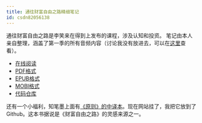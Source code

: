 ```yaml
---
title: 通往财富自由之路精细笔记
id: csdn82056138
---
```


通往财富自由之路是李笑来在得到上发布的课程，涉及认知和投资。
笔记由本人亲自整理，涵盖了第一季的所有音频内容（讨论我没有放进去，可以在[这里](http://caifu.xinshengdaxue.com/)查看）。

*   [在线阅读](https://www.gitbook.com/book/wizardforcel/the-way-to-wealth-freedom-notes/details)
*   [PDF格式](https://www.gitbook.com/download/pdf/book/wizardforcel/the-way-to-wealth-freedom-notes)
*   [EPUB格式](https://www.gitbook.com/download/epub/book/wizardforcel/the-way-to-wealth-freedom-notes)
*   [MOBI格式](https://www.gitbook.com/download/mobi/book/wizardforcel/the-way-to-wealth-freedom-notes)
*   [代码仓库](https://github.com/it-ebooks/the-way-to-wealth-freedom-notes)

还有一个小福利，知笔墨上面有[《原则》的中译本](https://github.com/it-ebooks/principles-zh)。现在网站挂了，我把它放到了 Github。这本书据说是《财富自由之路》的灵感来源之一。